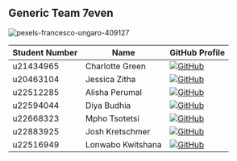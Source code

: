 ## Generic Team 7even

![pexels-francesco-ungaro-409127](https://github.com/user-attachments/assets/2f88c40e-ae6a-425b-9943-1742cbf2dcd9)


| Student Number | Name               | GitHub Profile                              |
|----------------|--------------------|---------------------------------------------|
| u21434965      | Charlotte Green     | [![GitHub](https://img.shields.io/badge/GitHub-000?logo=github&logoColor=white)](https://github.com/charlotte-lauren)  |
| u20463104      | Jessica Zitha       | [![GitHub](https://img.shields.io/badge/GitHub-000?logo=github&logoColor=white)](https://github.com/u20463104)         |
| u22512285      | Alisha Perumal      | [![GitHub](https://img.shields.io/badge/GitHub-000?logo=github&logoColor=white)](https://github.com/alishaperumal)      |
| u22594044      | Diya Budhia         | [![GitHub](https://img.shields.io/badge/GitHub-000?logo=github&logoColor=white)](https://github.com/diyaxbudhia)       |
| u22668323      | Mpho Tsotetsi       | [![GitHub](https://img.shields.io/badge/GitHub-000?logo=github&logoColor=white)](https://github.com/u22668323)         |
| u22883925      | Josh Kretschmer     | [![GitHub](https://img.shields.io/badge/GitHub-000?logo=github&logoColor=white)](https://github.com/JoshKretschmer)    |
| u22516949      | Lonwabo Kwitshana   | [![GitHub](https://img.shields.io/badge/GitHub-000?logo=github&logoColor=white)](https://github.com/7onwabo)           |
